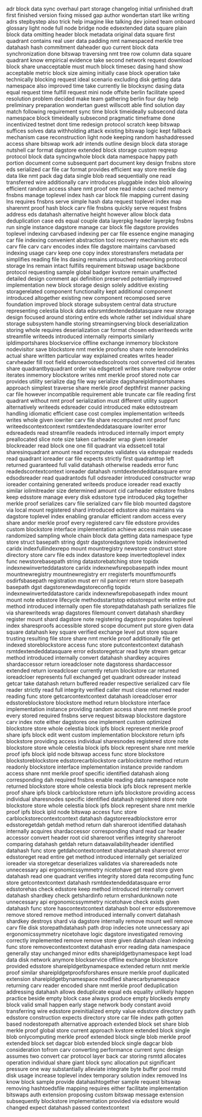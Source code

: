 adr block data sync overhaul part storage changelog initial unfinished draft first finished version fixing missed gap author wondertan start like writing adrs stepbystep also trick help imagine like talking dev joined team onboard glossary light node full node bridge node edsextended data square plain block data omitting header block metadata original data square first quadrant contains real user data padding nmt namespaced merkle tree datahash hash commitment daheader quo current block data synchronization done bitswap traversing nmt tree row column data square quadrant know empirical evidence take second network request download block share unacceptable must much block timesec dasing hand show acceptable metric block size aiming initially case block operation take technically blocking request ideal scenario excluding disk getting data namespace also improved time take currently lie blocksync dasing data equal request time fulfill request mini node offsite berlin facilitate speed resolution problem decided make team gathering berlin four day help preliminary preparation wondertan guest willscott able find solution day match following requirement sync time block timeideally subsecond data namespace block timeideally subsecond pragmatic timeframe done incentivized testnet dont time redesign protocol scratch keep bitswap suffices solves data withholding attack existing bitswap logic kept fallback mechanism case reconstruction light node keeping random hashaddressed access share bitswap work adr intends outline design block data storage nutshell car format dagstore extended block storage custom reqresp protocol block data syncingwhole block data namespace happy path portion document come subsequent part document key design fnsbns store eds serialized car file car format provides efficient way store merkle dag data like nmt pack dag data single blob read sequentially one read transferred wire additionally carv introduces pluggable index blob allowing efficient random access share nmt proof one read index cached memory fnsbns manage toplevel index hash car block file mapping current dasing lns requires fnsbns serve simple hash data request toplevel index map sharenmt proof hash block carv file fnsbns quickly serve request fnsbns address eds datahash alternative height however allow block data deduplication case eds equal couple data layerpkg header layerpkg fnsbns run single instance dagstore manage car block file dagstore provides toplevel indexing carvbased indexing per car file essence engine managing car file indexing convenient abstraction tool recovery mechanism etc eds carv file carv carv encodes index file dagstore maintains carvbased indexing usage carv keep one copy index storestransfers metadata per simplifies reading file lns dasing remains untouched networking protocol storage lns remain intact fulfills requirement bitswap usage backbone protocol requesting sample global badger kvstore remain unaffected detailed design comment api definition preserved potentially improved implementation new block storage design solely additive existing storagerelated component functionality kept additional component introduced altogether existing new component recomposed serve foundation improved block storage subsystem central data structure representing celestia block data edsrsmtdextendeddatasquare new storage design focused around storing entire eds whole rather set individual share storage subsystem handle storing streamingserving block deserialization storing whole requires deserialization car format chosen edswriteeds write streamfile writeeds introduced internally reimports similarly ipldimportshares blockservice offline exchange inmemory blockstore nodevisitor save blockstore nmt merkle proofsno share note lennodelinks actual share written particular way explained creates writes header carvheader fill root field edsrowrootsedscolroots root converted cid iterates share quadrantbyquadrant order via edsgetcell writes share rowbyrow order iterates inmemory blockstore writes nmt merkle proof stored note car provides utility serialize dag file way serialize dagshareipldimportshares approach simplest traverse share merkle proof depthfirst manner packing car file however incompatible requirement able truncate car file reading first quadrant without nmt proof serialization must different utility support alternatively writeeds edsreader could introduced make edstostream handling idiomatic efficient case cost complex implementation writeeds writes whole given iowriter carv file share recomputed nmt proof func writeedscontextcontext rsmtdextendeddatasquare iowriter error edsreadeds read streamfile readeds introduced internally import empty preallocated slice note size taken carheader wrap given ioreader blockreader read block one one fill quadrant via edssetcell total sharesinquadrant amount read recomputes validates via edsrepair readeds read quadrant ioreader car file expects strictly first quadranttop left returned guaranteed full valid datahash otherwise readeds error func readedscontextcontext ioreader datahash rsmtdextendeddatasquare error edsodsreader read quadrantods full odsreader introduced constructor wrap ioreader containing generated writeeds produce ioreader read exactly similar iolimitreader size determined amount cid carheader edsstore fnsbns keep edsstore manage every disk edsstore type introduced pkg together merkle proof serializes carv file serialized carv file blob mounted dagstore via local mount registered shard introduced edsstore also maintains via dagstore toplevel index enabling granular efficient random access every share andor merkle proof every registered carv file edsstore provides custom blockstore interface implementation achieve access main usecase randomized sampling whole chain block data getting data namespace type store struct basepath string dgstr dagstoredagstore topidx indexinverted caridx indexfullindexrepo mount mountregistry newstore construct store directory store carv file eds index datastore keep invertedtoplevel index func newstorebasepath string datastorebatching store topidx indexnewinverteddatastore caridx indexnewfsrepobasepath index mount mountnewregistry mountnewregistry err rregisterfs mountfsmountfs osdirfsbasepath registration must err nil panicerr return store basepath basepath dgst dagstorenewdagstoreconfig topidx indexnewinverteddatastore caridx indexnewfsrepobasepath index mount mount note edsstore lifecycle methodsstartstop edsstoreput write entire put method introduced internally open file storepathdatahash path serializes file via sharewriteeds wrap dagstores filemount convert datahash shardkey register mount shard dagstore note registering dagstore populates toplevel index sharesproofs accessible stored scope document put store given data square datahash key square verified exchange level put store square trusting resulting file store share nmt merkle proof additionally file get indexed storeblockstore access func store putcontextcontext datahash rsmtdextendeddatasquare error edsstoregetcar read byte stream getcar method introduced internally convert datahash shardkey acquires shardaccessor return ioreadcloser note dagstoress shardaccessor extended return ioreadcloser currently return blockstore car returned ioreadcloer represents full exchanged get quadrant odsreader instead getcar take datahash return buffered reader respective serialized carv file reader strictly read full integrity verified caller must close returned reader reading func store getcarcontextcontext datahash ioreadcloser error edsstoreblockstore blockstore method return blockstore interface implementation instance providing random access share nmt merkle proof every stored required fnsbns serve request bitswap blockstore dagstore carv index note either dagstores one implement custom optimized blockstore store whole celestia block ipfs block represent merkle proof share ipfs block edit went custom implementation blockstore return ipfs blockstore providing access individual sharesnodes registered store note blockstore store whole celestia block ipfs block represent share nmt merkle proof ipfs block ipld node bitswap access func store blockstore blockstoreblockstore edsstorecarblockstore carblockstore method return readonly blockstore interface implementation instance provide random access share nmt merkle proof specific identified datahash along corresponding dah required fnsbns enable reading data namespace note returned blockstore store whole celestia block ipfs block represent merkle proof share ipfs block carblockstore return ipfs blockstore providing access individual sharesnodes specific identified datahash registered store note blockstore store whole celestia block ipfs block represent share nmt merkle proof ipfs block ipld node bitswap access func store carblockstorecontextcontext datahash dagstorereadblockstore error edsstoregetdah getdah method return dah shareroot identified datahash internally acquires shardaccessor corresponding shard read car header accessor convert header root cid shareroot verifies integrity shareroot comparing datahash getdah return dataavailabilityheader identified datahash func store getdahcontextcontext sharedatahash shareroot error edsstoreget read entire get method introduced internally get serialized ioreader via storegetcar deserializes validates via sharereadeds note unnecessary api ergonomicssymmetry nicetohave get read store given datahash read one quadrant verifies integrity stored data recomputing func store getcontextcontext datahash rsmtdextendeddatasquare error edsstorehas check edsstore keep method introduced internally convert datahash shardkey check getshardinfo return errshardunknown note unnecessary api ergonomicssymmetry nicetohave check exists given datahash func store hascontextcontext datahash bool error edsstoreremove remove stored remove method introduced internally convert datahash shardkey destroys shard via dagstore internally remove mount well remove carv file disk storepathdatahash path drop indecies note unnecessary api ergonomicssymmetry nicetohave logic dagstore investigated removing correctly implemented remove remove store given datahash clean indexing func store removecontextcontext datahash error reading data namespace generally stay unchanged minor edits shareipldgetbynamespace kept load data disk network anymore blockservice offline exchange blockstore provided edsstore shareipldgetbynamespace extended return nmt merkle proof similar shareipldgetproofsforshares ensure merkle proof duplicated extension shareipldgetbynamespace modified sharecarbynamespace returning carv reader encoded share nmt merkle proof deduplication addressing datahash allows deduplicate equal eds equality unlikely happen practice beside empty block case always produce empty blockeds empty block valid small happen early stage network body constant avoid transferring wire edsstore preinitialized empty value edsstore directory path edsstore construction expects directory store car file index path gotten based nodestorepath alternative approach extended block set share blob merkle proof global store current approach kvstore extended block single blob onlycomputing merkle proof extended block single blob merkle proof extended block set dagcar blob extended block single dagcar blob consideration tofrom carv converting performance current sync design assumes two convert car protocol layer back car storing rsmtd allocates operation individual share giant block sync allocation put significant pressure one way substantially alleviate integrate byte buffer pool rmstd disk usage increase toplevel index temporary solution index removed lns know block sample provide datahashtogether sample request bitswap removing hashtoedsfile mapping requires either facilitate implementation bitswaps auth extension proposing custom bitswap message extension subsequently blockstore implementation provided via edsstore would changed expect datahash passed contextcontext
